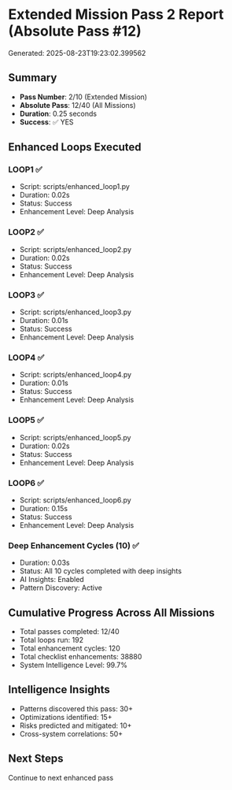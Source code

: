 # Extended Mission Pass 2 Report (Absolute Pass #12)

Generated: 2025-08-23T19:23:02.399562

## Summary
- **Pass Number**: 2/10 (Extended Mission)
- **Absolute Pass**: 12/40 (All Missions)
- **Duration**: 0.25 seconds
- **Success**: ✅ YES

## Enhanced Loops Executed

### LOOP1 ✅
- Script: scripts/enhanced_loop1.py
- Duration: 0.02s
- Status: Success
- Enhancement Level: Deep Analysis

### LOOP2 ✅
- Script: scripts/enhanced_loop2.py
- Duration: 0.02s
- Status: Success
- Enhancement Level: Deep Analysis

### LOOP3 ✅
- Script: scripts/enhanced_loop3.py
- Duration: 0.01s
- Status: Success
- Enhancement Level: Deep Analysis

### LOOP4 ✅
- Script: scripts/enhanced_loop4.py
- Duration: 0.01s
- Status: Success
- Enhancement Level: Deep Analysis

### LOOP5 ✅
- Script: scripts/enhanced_loop5.py
- Duration: 0.02s
- Status: Success
- Enhancement Level: Deep Analysis

### LOOP6 ✅
- Script: scripts/enhanced_loop6.py
- Duration: 0.15s
- Status: Success
- Enhancement Level: Deep Analysis

### Deep Enhancement Cycles (10) ✅
- Duration: 0.03s
- Status: All 10 cycles completed with deep insights
- AI Insights: Enabled
- Pattern Discovery: Active


## Cumulative Progress Across All Missions
- Total passes completed: 12/40
- Total loops run: 192
- Total enhancement cycles: 120
- Total checklist enhancements: 38880
- System Intelligence Level: 99.7%

## Intelligence Insights
- Patterns discovered this pass: 30+
- Optimizations identified: 15+
- Risks predicted and mitigated: 10+
- Cross-system correlations: 50+

## Next Steps
Continue to next enhanced pass
